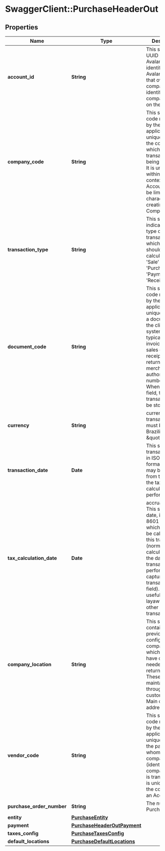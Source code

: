 # SwaggerClient::PurchaseHeaderOut

## Properties
Name | Type | Description | Notes
------------ | ------------- | ------------- | -------------
**account_id** | **String** | This string is a UUID issued by Avalara to identify the Avalara account that owns the company identified by the companyCode on the next line. | 
**company_code** | **String** | This string is a code maintained by the client application to uniquely identify the company for which this transaction is being recorded. It is unique within the context of an Account. It will be limited to 60 characters when creating a Company | 
**transaction_type** | **String** | This string indicates the type of transaction for which tax should be calculated. - &#39;Sale&#39; - &#39;Purchase&#39; - &#39;Payment&#39; - &#39;Receipt&#39;  | 
**document_code** | **String** | This string is a code maintained by the client application to uniquely identify a document in the client&#39;s systems. It will typically be an invoice number, sales order, receipt number, returned merchandise authorization number, etc. When has this field, the transaction will be stored | [optional] 
**currency** | **String** | currency code / transactions must be in Brazilian Reais \&quot;BRL\&quot; | 
**transaction_date** | **Date** | This string is the transaction date in ISO 8601 format (which may be different from the date the tax calculation is performed) | 
**tax_calculation_date** | **Date** | accrual date, This string is the date, in ISO 8601 format, on which tax is to be calculated for this transaction (normally tax is calculated on the date the transaction is performed as captured in the transactionDate field). This is useful for layaways and other deferred transactions. | [optional] 
**company_location** | **String** | This string contains a previously configured company code which may also have codes needed for tax return purposes. These codes are maintained through the customer portal. Main company address identity | 
**vendor_code** | **String** | This string is a code maintained by the client application to uniquely identify the party with whom the company (identified by companyCode) is transacting. It is unique within the context of an Account. | 
**purchase_order_number** | **String** | The number of Purchase Order | [optional] 
**entity** | [**PurchaseEntity**](PurchaseEntity.md) |  | [optional] 
**payment** | [**PurchaseHeaderOutPayment**](PurchaseHeaderOutPayment.md) |  | [optional] 
**taxes_config** | [**PurchaseTaxesConfig**](PurchaseTaxesConfig.md) |  | [optional] 
**default_locations** | [**PurchaseDefaultLocations**](PurchaseDefaultLocations.md) |  | [optional] 


